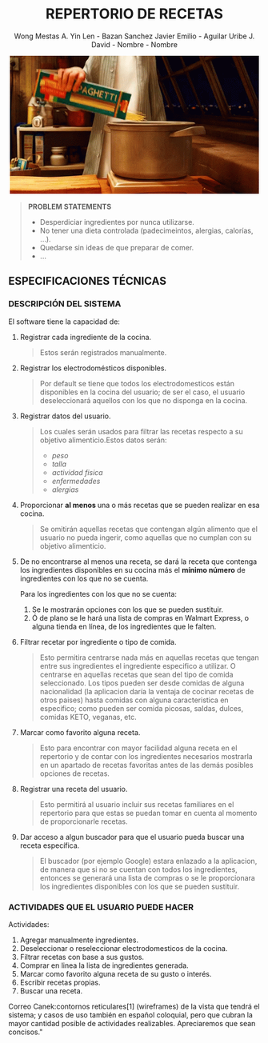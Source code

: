 <div align="center">
	
# **REPERTORIO DE RECETAS**
  
Wong Mestas A. Yin Len -  Bazan Sanchez Javier Emilio - Aguilar Uribe J. David  - Nombre  - Nombre 


</div>

<div align="center">
  
![Ratatouille](GIF/a6ebc357ef9823560fdd0500f2ebff1b.gif)</div>

<div>
  
> <b>PROBLEM STATEMENTS</b>
    <div>
>  - Desperdiciar ingredientes por nunca utilizarse.
>  - No tener una dieta controlada (padecimeintos, alergias, calorías, ...).
>  - Quedarse sin ideas de que preparar de comer.
>  - ...
   </div>


<div>
	
## ESPECIFICACIONES TÉCNICAS
	
 <div>
	
 ### DESCRIPCIÓN DEL SISTEMA
	
<div>	

El software tiene la capacidad de:
		    
1. Registrar cada ingrediente de la cocina.
	> Estos serán registrados manualmente.
	   
2. Registrar los electrodomésticos disponibles.
	> Por default se tiene que todos los electrodomesticos están disponibles en la cocina del usuario; de ser el caso, el usuario deseleccionará aquellos 	     	  con los que no disponga en la cocina.
	
3. Registrar datos del usuario.
	> Los cuales serán usados para filtrar las recetas respecto a su objetivo alimenticio.Estos datos serán:
	> 	- *peso*
	>	- *talla*
	>	- *actividad fisica*
	>	- *enfermedades*
	>	- *alergias*
		
4. Proporcionar <b> al menos  </b> una o más recetas que se pueden realizar en esa cocina.
	> Se omitirán aquellas recetas que contengan algún alimento que el usuario no pueda ingerir, como aquellas que no cumplan con su objetivo alimenticio.
	
5. De no encontrarse al menos  una  receta, se dará la receta que contenga los ingredientes disponibles en su cocina más el **mínimo número** de ingredientes con los que no se cuenta.
   
   Para los ingredientes con los que no se cuenta:
   
   	1. Se le mostrarán opciones con los que se pueden sustituir.
   	2. Ó de plano se le hará una lista de compras en Walmart Express, o alguna tienda en línea, de los ingredientes que le falten.
	
6. Filtrar recetar por  ingrediente o tipo de comida.
 	 > Esto permitira centrarse nada más en aquellas recetas que tengan entre sus ingredientes el ingrediente especifico a utilizar. O centrarse en aquellas 	   recetas que sean del tipo de comida seleccionado.
   	 > Los tipos pueden ser desde comidas de alguna nacionalidad (la aplicacion daría la ventaja de cocinar recetas de otros paises) hasta comidas con 		   alguna caracteristica en especifico; como pueden ser comida picosas, saldas, dulces, comidas KETO, veganas, etc.
	
7. Marcar como favorito alguna receta.
 	 > Esto para encontrar con mayor facilidad alguna receta en el repertorio y de contar con los ingredientes necesarios mostrarla en un apartado de recetas 	   favoritas antes de las demás posibles opciones de recetas.
	
8. Registrar una receta del usuario.
	> Esto permitirá al usuario incluir sus recetas familiares en el repertorio para que estas se puedan tomar en cuenta al momento de proporcionarle recetas. 
   
9. Dar acceso a algun buscador para que el usuario pueda buscar una receta específica.
	> El buscador (por ejemplo Google) estara enlazado a la aplicacion, de manera que si no se cuentan con todos los ingredientes, entonces se generará una 	  lista de compras o se le proporcionara los ingredientes disponibles con los que se pueden sustituir. 
</div>
</div>


<div>
		
### ACTIVIDADES QUE EL USUARIO PUEDE HACER

Actividades:
1. Agregar manualmente ingredientes.
2. Deseleccionar o reseleccionar electrodomesticos de la cocina.
3. Filtrar recetas con base a sus gustos.
4. Comprar en linea la lista de ingredientes generada.
5. Marcar como favorito alguna receta de su gusto o interés.
6. Escribir recetas propias.
7. Buscar una receta.

</div>
	
Correo Canek:contornos reticulares[1]  (wireframes) de la vista que tendrá el sistema; y casos de uso también en español coloquial, pero que cubran la mayor cantidad posible de actividades realizables. Apreciaremos que sean concisos."
	
	

</div>  

  
